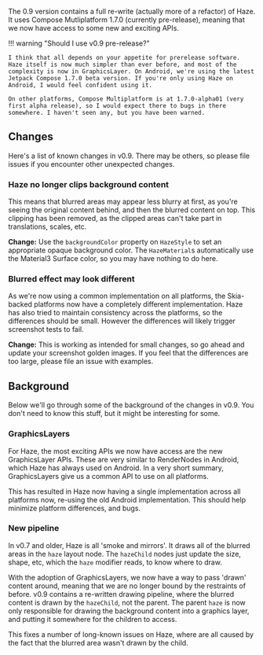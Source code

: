 The 0.9 version contains a full re-write (actually more of a refactor) of Haze. It uses Compose Mutliplatform 1.7.0 (currently pre-release), meaning that we now have access to some new and exciting APIs.

!!! warning "Should I use v0.9 pre-release?"

    I think that all depends on your appetite for prerelease software. Haze itself is now much simpler than ever before, and most of the complexity is now in GraphicsLayer. On Android, we're using the latest Jetpack Compose 1.7.0 beta version. If you're only using Haze on Android, I would feel confident using it.

    On other platforms, Compose Multiplatform is at 1.7.0-alpha01 (very first alpha release), so I would expect there to bugs in there somewhere. I haven't seen any, but you have been warned.

## Changes

Here's a list of known changes in v0.9. There may be others, so please file issues if you encounter other unexpected changes.

### Haze no longer clips background content

This means that blurred areas may appear less blurry at first, as you're seeing the original content behind, and then the blurred content on top. This clipping has been removed, as the clipped areas can't take part in translations, scales, etc.

**Change:** Use the `backgroundColor` property on `HazeStyle` to set an appropriate opaque background color. The `HazeMaterial`s automatically use the Material3 Surface color, so you may have nothing to do here.

### Blurred effect may look different

As we're now using a common implementation on all platforms, the Skia-backed platforms now have a completely different implementation. Haze has also tried to maintain consistency across the platforms, so the differences should be small. However the differences will likely trigger screenshot tests to fail.

**Change:** This is working as intended for small changes, so go ahead and update your screenshot golden images. If you feel that the differences are too large, please file an issue with examples.

## Background

Below we'll go through some of the background of the changes in v0.9. You don't need to know this stuff, but it might be interesting for some.

### GraphicsLayers

For Haze, the most exciting APIs we now have access are the new GraphicsLayer APIs. These are very similar to RenderNodes in Android, which Haze has always used on Android. In a very short summary, GraphicsLayers give us a common API to use on all platforms. 

This has resulted in Haze now having a single implementation across all platforms now, re-using the old Android implementation. This should help minimize platform differences, and bugs.

### New pipeline

In v0.7 and older, Haze is all 'smoke and mirrors'. It draws all of the blurred areas in the `haze` layout node. The `hazeChild` nodes just update the size, shape, etc, which the `haze` modifier reads, to know where to draw.

With the adoption of GraphicsLayers, we now have a way to pass 'drawn' content around, meaning that we are no longer bound by the restraints of before. v0.9 contains a re-written drawing pipeline, where the blurred content is drawn by the `hazeChild`, not the parent. The parent `haze` is now only responsible for drawing the background content into a graphics layer, and putting it somewhere for the children to access.

This fixes a number of long-known issues on Haze, where are all caused by the fact that the blurred area wasn't drawn by the child.
